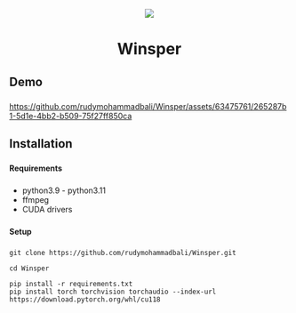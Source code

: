 <p align="center">
  <img src="https://github.com/rudymohammadbali/Winsper/assets/63475761/e24b1ccb-71ae-4741-b43c-f16629d9934c">
</p>

<h1 align="center">Winsper</h1>


<h2 align="left">Demo</h2>

###

https://github.com/rudymohammadbali/Winsper/assets/63475761/265287b1-5d1e-4bb2-b509-75f27ff850ca

###

<h2 align="left">Installation</h2>

###

<h4 align="left">Requirements</h4>

###
- python3.9 - python3.11
- ffmpeg
- CUDA drivers

###

<h4 align="left">Setup</h4>

###

```
git clone https://github.com/rudymohammadbali/Winsper.git
```
```
cd Winsper
```
```
pip install -r requirements.txt
pip install torch torchvision torchaudio --index-url https://download.pytorch.org/whl/cu118
```


